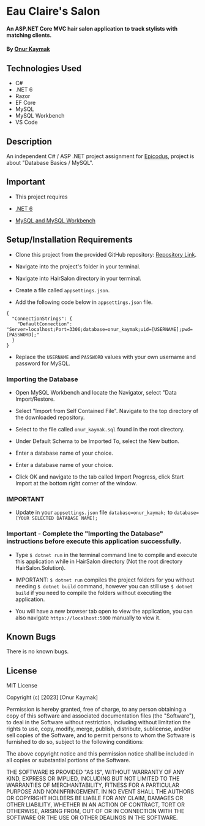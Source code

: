 # Eau Claire's Salon

#### An ASP.NET Core MVC hair salon application to track stylists with matching clients.

#### By [Onur Kaymak](https://onurkaymak.com)

## Technologies Used

- C#
- .NET 6
- Razor
- EF Core
- MySQL
- MySQL Workbench
- VS Code

## Description

An independent C# / ASP .NET project assignment for [Epicodus](https://www.epicodus.com/), project is about "Database Basics / MySQL".

## Important

- This project requires

- [.NET 6](https://dotnet.microsoft.com/en-us/download/dotnet/6.0)

- [MySQL and MySQL Workbench](hhttps://www.mysql.com/downloads/)

## Setup/Installation Requirements

- Clone this project from the provided GitHub repository: [Repository Link](https://github.com/onurkaymak/hairSalon).

- Navigate into the project's folder in your terminal.

- Navigate into HairSalon directory in your terminal.

- Create a file called `appsettings.json`.

- Add the following code below in `appsettings.json` file.

```
{
  "ConnectionStrings": {
    "DefaultConnection": "Server=localhost;Port=3306;database=onur_kaymak;uid=[USERNAME];pwd=[PASSWORD];"
  }
}

```

- Replace the `USERNAME` and `PASSWORD` values with your own username and password for MySQL.

### Importing the Database

- Open MySQL Workbench and locate the Navigator, select "Data Import/Restore.

- Select "Import from Self Contained File". Navigate to the top directory of the downloaded repository.

- Select to the file called `onur_kaymak.sql` found in the root directory.

- Under Default Schema to be Imported To, select the New button.

- Enter a database name of your choice.

- Enter a database name of your choice.

- Click OK and navigate to the tab called Import Progress, click Start Import at the bottom right corner of the window.

### IMPORTANT

- Update in your `appsettings.json` file `database=onur_kaymak;` to `database=[YOUR SELECTED DATABASE NAME];`

### Important - Complete the "Importing the Database" instructions before execute this application successfully.

- Type `$ dotnet run` in the terminal command line to compile and execute this application while in HairSalon directory (Not the root directory HairSalon.Solution).

- IMPORTANT: `$ dotnet run` compiles the project folders for you without needing `$ dotnet build` command, however you can still use `$ dotnet build` if you need to compile the folders without executing the application.

- You will have a new browser tab open to view the application, you can also navigate `https://localhost:5000` manually to view it.

## Known Bugs

There is no known bugs.

## License

MIT License

Copyright (c) [2023] [Onur Kaymak]

Permission is hereby granted, free of charge, to any person obtaining a copy
of this software and associated documentation files (the "Software"), to deal
in the Software without restriction, including without limitation the rights
to use, copy, modify, merge, publish, distribute, sublicense, and/or sell
copies of the Software, and to permit persons to whom the Software is
furnished to do so, subject to the following conditions:

The above copyright notice and this permission notice shall be included in all
copies or substantial portions of the Software.

THE SOFTWARE IS PROVIDED "AS IS", WITHOUT WARRANTY OF ANY KIND, EXPRESS OR
IMPLIED, INCLUDING BUT NOT LIMITED TO THE WARRANTIES OF MERCHANTABILITY,
FITNESS FOR A PARTICULAR PURPOSE AND NONINFRINGEMENT. IN NO EVENT SHALL THE
AUTHORS OR COPYRIGHT HOLDERS BE LIABLE FOR ANY CLAIM, DAMAGES OR OTHER
LIABILITY, WHETHER IN AN ACTION OF CONTRACT, TORT OR OTHERWISE, ARISING FROM,
OUT OF OR IN CONNECTION WITH THE SOFTWARE OR THE USE OR OTHER DEALINGS IN THE
SOFTWARE.
